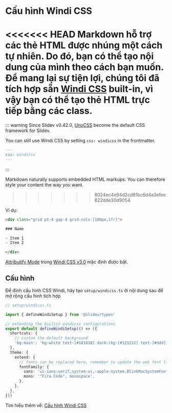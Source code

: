 # Cấu hình Windi CSS

<Environment type="node" />

<<<<<<< HEAD
Markdown hỗ trợ các thẻ HTML được nhúng một cách tự nhiên. Do đó, bạn có thể tạo nội dung của mình theo cách bạn muốn. Để mang lại sự tiện lợi, chúng tôi đã tích hợp sẵn [Windi CSS](https://github.com/windicss/windicss) built-in, vì vậy bạn có thể tạo thẻ HTML trực tiếp bằng các class.
=======
::: warning
Since Slidev v0.42.0, [UnoCSS](/custom/config-unocss) become the default CSS framework for Slidev.

You can still use Windi CSS by setting `css: windicss` in the frontmatter.
```md
---
css: windicss
---
```
:::

Markdown naturally supports embedded HTML markups. You can therefore style your content the way you want.
>>>>>>> 8024ec4e94d2cd81bc6d4a3efee822dde30d9054

Ví dụ:

```html
<div class="grid pt-4 gap-4 grid-cols-[100px,1fr]">

### Name

- Item 1
- Item 2

</div>
```

[Attributify Mode](https://windicss.org/posts/v30.html#attributify-mode) trong [Windi CSS v3.0](https://windicss.org/posts/v30.html) mặc định được bật.

## Cấu hình

Để định cấu hình CSS Windi, hãy tạo `setup/windicss.ts` ới nội dung sau để mở rộng cấu hình tích hợp

```ts
// setup/windicss.ts

import { defineWindiSetup } from '@slidev/types'

// extending the builtin windicss configurations
export default defineWindiSetup(() => ({
  shortcuts: {
    // custom the default background
    'bg-main': 'bg-white text-[#181818] dark:(bg-[#121212] text-[#ddd])',
  },
  theme: {
    extend: {
      // fonts can be replaced here, remember to update the web font links in `index.html`
      fontFamily: {
        sans: 'ui-sans-serif,system-ui,-apple-system,BlinkMacSystemFont,"Segoe UI",Roboto,"Helvetica Neue",Arial,"Noto Sans",sans-serif,"Apple Color Emoji","Segoe UI Emoji","Segoe UI Symbol","Noto Color Emoji"',
        mono: '"Fira Code", monospace',
      },
    },
  },
}))
```

Tìm hiểu thêm về: [Cấu hình Windi CSS](https://windicss.org/guide/configuration.html)
